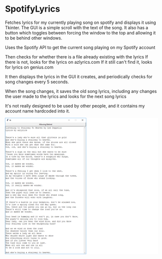 # SpotifyLyrics
Fetches lyrics for my currently playing song on spotify and displays it using Tkinter.
The GUI is a simple scroll with the text of the song. It also has a button which toggles between forcing the window to the top and allowing it to be behind other windows.

Uses the Spotify API to get the current song playing on my Spotify account

Then checks for whether there is a file already existing with the lyrics
If there is not, looks for the lyrics on azlyrics.com
If it still can't find it, looks for lyrics on genius.com

It then displays the lyrics in the GUI it creates, and periodically checks for song changes every 5 seconds.

When the song changes, it saves the old song lyrics, including any changes the user made to the lyrics and looks for the next song lyrics

It's not really designed to be used by other people, and it contains my account name hardcoded into it.

![Example screenshot with Stairway to Heaven lyrics](/SpotifyLyrics.png?raw=true "Screenshot")
